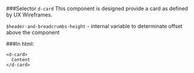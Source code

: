 ###Selector <d-card>
`d-card` This component is designed provide a card as defined by UX Wireframes.

`$header-and-breadcrumbs-height` - internal variable to determinate offset above the component

###In html:
```
<d-card>
  Content
</d-card>

```
